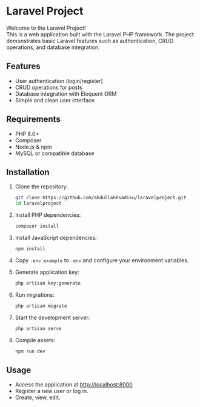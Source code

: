 # Laravel Project

Welcome to the Laravel Project!  
This is a web application built with the Laravel PHP framework. The project demonstrates basic Laravel features such as authentication, CRUD operations, and database integration.



## Features

- User authentication (login/register)
- CRUD operations for posts
- Database integration with Eloquent ORM
- Simple and clean user interface

## Requirements

- PHP 8.0+
- Composer
- Node.js & npm
- MySQL or compatible database

## Installation

1. Clone the repository:
   ```sh
   git clone https://github.com/abdullah0sadiku/laravelproject.git
   cd laravelproject
   ```

2. Install PHP dependencies:
   ```sh
   composer install
   ```

3. Install JavaScript dependencies:
   ```sh
   npm install
   ```

4. Copy `.env.example` to `.env` and configure your environment variables.

5. Generate application key:
   ```sh
   php artisan key:generate
   ```

6. Run migrations:
   ```sh
   php artisan migrate
   ```

7. Start the development server:
   ```sh
   php artisan serve
   ```

8. Compile assets:
   ```sh
   npm run dev
   ```

## Usage

- Access the application at [http://localhost:8000](http://localhost:8000)
- Register a new user or log in.
- Create, view, edit,
